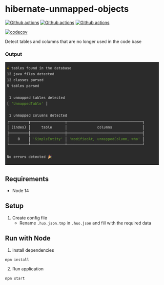 # hibernate-unmapped-objects

[![Github actions](https://github.com/detomarco/hibernate-unmapped-objects/actions/workflows/publish.yml/badge.svg?branch=main)](https://github.com/detomarco/hibernate-unmapped-objects/actions/workflows/publish.yml)
[![Github actions](https://github.com/detomarco/hibernate-unmapped-objects/actions/workflows/lint.yml/badge.svg?branch=main)](https://github.com/detomarco/hibernate-unmapped-objects/actions/workflows/lint.yml)
[![Github actions](https://github.com/detomarco/hibernate-unmapped-objects/actions/workflows/codeql.yml/badge.svg?branch=main)](https://github.com/detomarco/hibernate-unmapped-objects/actions/workflows/codeql.yml)

[![codecov](https://codecov.io/gh/detomarco/hibernate-unmapped-objects/branch/main/graph/badge.svg?token=V9O1K5K98V)](https://codecov.io/gh/detomarco/hibernate-unmapped-objects)

Detect tables and columns that are no longer used in the code base

### Output
![readme_output.png](images/readme_output.png)

## Requirements

- Node 14

## Setup

1. Create config file
   - Rename `.huo.json.tmp` in `.huo.json` and fill with the required data 

## Run with Node

1. Install dependencies
```bash
npm install 
```
2. Run application
```shell
npm start   
```

